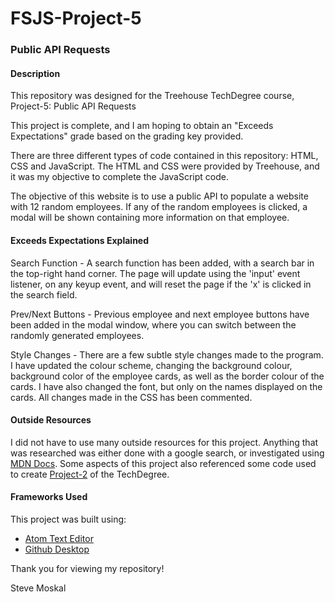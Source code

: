 # FSJS-Project-5
### Public API Requests


#### Description

  This repository was designed for the Treehouse TechDegree course, Project-5: Public API Requests

  This project is complete, and I am hoping to obtain an "Exceeds Expectations" grade based on the grading key provided.

  There are three different types of code contained in this repository: HTML, CSS and JavaScript. The HTML and CSS were provided by Treehouse, and it was my objective to complete the JavaScript code.

  The objective of this website is to use a public API to populate a website with 12 random employees. If any of the random employees is clicked, a modal will be shown containing more information on that employee.

#### Exceeds Expectations Explained

 Search Function -
 A search function has been added, with a search bar in the top-right hand corner. The page will update using the 'input' event listener, on any keyup event, and will reset the page if the 'x' is clicked in the search field.

 Prev/Next Buttons -
 Previous employee and next employee buttons have been added in the modal window, where you can switch between the randomly generated employees.

 Style Changes -
 There are a few subtle style changes made to the program. I have updated the colour scheme, changing the background colour, background color of the employee cards, as well as the border colour of the cards. I have also changed the font, but only on the names displayed on the cards. All changes made in the CSS has been commented.

#### Outside Resources

 I did not have to use many outside resources for this project. Anything that was researched was either done with a google search, or investigated using [MDN Docs](https://developer.mozilla.org/en-US/). Some aspects of this project also referenced some code used to create [Project-2](https://github.com/stevemoskal/FSJS-Project-2) of the TechDegree.

#### Frameworks Used

 This project was built using:
   - [Atom Text Editor](https://atom.io)
   - [Github Desktop](https://desktop.github.com)

 Thank you for viewing my repository!

 Steve Moskal
